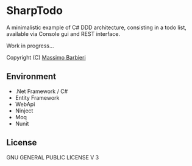 SharpTodo
=========

A minimalistic example of C# DDD architecture, consisting in a todo list, available via Console gui and REST interface.

Work in progress...

Copyright (C) [Massimo Barbieri](http://www.massimobarbieri.it) 

## Environment

* .Net Framework / C#
* Entity Framework
* WebApi
* Ninject
* Moq
* Nunit

## License

GNU GENERAL PUBLIC LICENSE V 3

